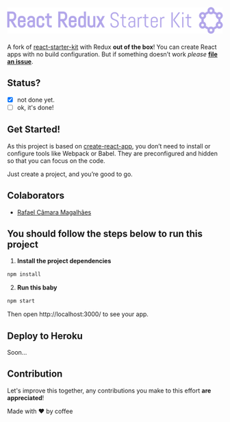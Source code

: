 ![Logo](./logo.png)
---

A fork of [react-starter-kit](https://github.com/rafaelcamaram/react-starter-kit) with Redux **out of the box**!
You can create React apps with no build configuration. But if something doesn’t work *please* [**file an issue**](https://github.com/rafaelcaramam/react-redux-starter-kit/issues/new).

## Status?

- [x] not done yet.
- [ ] ok, it's done!

## Get Started!

As this project is based on [create-react-app](https://github.com/facebookincubator/create-react-app), you don’t need to install or configure tools like Webpack or Babel. They are preconfigured and hidden so that you can focus on the code.

Just create a project, and you’re good to go.

## Colaborators
- [Rafael Câmara Magalhães](https://github.com/rafaelcamaram)

## You should follow the steps below to run this project
1. **Install the project dependencies**

```sh
npm install
```

2. **Run this baby**

```sh
npm start
```

Then open http://localhost:3000/ to see your app.

## Deploy to Heroku

Soon...

## Contribution

Let's improve this together, any contributions you make to this effort **are appreciated**!

Made with :heart: by coffee
